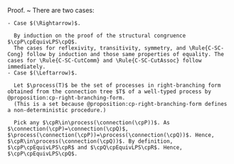 Proof.
  ~ There are two cases:

    - Case $(\Rightarrow)$.

      By induction on the proof of the structural congruence $\cpP\cpEquivLPS\cpQ$.
      The cases for reflexivity, transitivity, symmetry, and \Rule{C-SC-Cong} follow by induction and those same properties of equality. The cases for \Rule{C-SC-CutComm} and \Rule{C-SC-CutAssoc} follow immediately.
    - Case $(\Leftarrow)$.

      Let $\process(T)$ be the set of processes in right-branching form obtained from the connection tree $T$ of a well-typed process by @proposition:cp-right-branching-form.
      (This is a set because @proposition:cp-right-branching-form defines a non-deterministic procedure.)

      Pick any $\cpR\in\process(\connection(\cpP))$. As $\connection(\cpP)=\connection(\cpQ)$, $\process(\connection(\cpP))=\process(\connection(\cpQ))$. Hence, $\cpR\in\process(\connection(\cpQ))$. By definition, $\cpP\cpEquivLPS\cpR$ and $\cpQ\cpEquivLPS\cpR$. Hence, $\cpP\cpEquivLPS\cpQ$.
